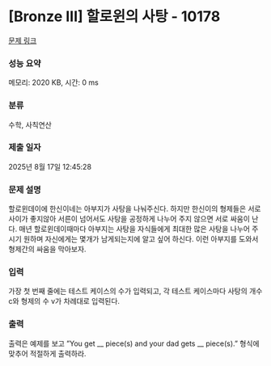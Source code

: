 # [Bronze III] 할로윈의 사탕 - 10178 

[문제 링크](https://www.acmicpc.net/problem/10178) 

### 성능 요약

메모리: 2020 KB, 시간: 0 ms

### 분류

수학, 사칙연산

### 제출 일자

2025년 8월 17일 12:45:28

### 문제 설명

<p>할로윈데이에 한신이네는 아부지가 사탕을 나눠주신다. 하지만 한신이의 형제들은 서로 사이가 좋지않아 서른이 넘어서도 사탕을 공정하게 나누어 주지 않으면 서로 싸움이 난다. 매년 할로윈데이때마다 아부지는 사탕을 자식들에게 최대한 많은 사탕을 나누어 주시기 원하며 자신에게는 몇개가 남게되는지에 알고 싶어 하신다. 이런 아부지를 도와서 형제간의 싸움을 막아보자.</p>

### 입력 

 <p>가장 첫 번째 줄에는 테스트 케이스의 수가 입력되고, 각 테스트 케이스마다 사탕의 개수 c와 형제의 수 v가 차례대로 입력된다.</p>

### 출력 

 <p>출력은 예제를 보고 ”You get __ piece(s) and your dad gets __ piece(s).” 형식에 맞추어 적절하게 출력하라.</p>

